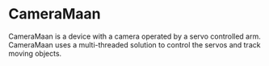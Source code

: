 # CameraMaan
CameraMaan is a device with a camera operated by a servo controlled arm. CameraMaan uses a multi-threaded solution to control the servos and track moving objects.

